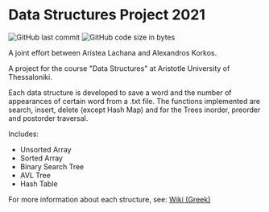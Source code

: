 # Data Structures Project 2021 

<img alt="GitHub last commit" src="https://img.shields.io/github/last-commit/akorkos/Project-in-Data-Structures"> <img alt="GitHub code size in bytes" src="https://img.shields.io/github/languages/code-size/akorkos/Project-in-Data-Structures">

A joint effort between Aristea Lachana and Alexandros Korkos. 

A project for the course "Data Structures" at Aristotle University of Thessaloniki.

Each data structure is developed to save a word and the number of appearances of certain word from a .txt file. 
The functions implemented are search, insert, delete (except Hash Map) and for the Trees inorder, preorder and postorder traversal.

Includes:

- Unsorted Array
- Sorted Array
- Binary Search Tree
- AVL Tree
- Hash Table

For more information about each structure, see: [Wiki (Greek)](https://github.com/akorkos/Domes-Dedomenwn-2021/wiki)

